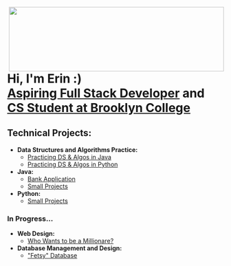 
<!-- ![White Minimalist Simple Aesthetic Name Twitter Header (8)](https://github.com/ErinF10/ErinF10/assets/144135752/3b3807fa-db80-47a1-9ad9-0c348fc9187b) -->
  <a href="https://github.com/ErinF10/ErinF10/assets/144135752/3b3807fa-db80-47a1-9ad9-0c348fc9187b"><img width="500" height="150" align='right' src="https://github.com/ErinF10/ErinF10/assets/144135752/3b3807fa-db80-47a1-9ad9-0c348fc9187b"></a>
<h1>Hi, I'm Erin :) <br/><a href="https://drive.google.com/file/d/1u4cLpBcYDqmRLwdzhIHbpK2eR5FBtBOb/view?usp=drive_link">Aspiring Full Stack Developer</a> and  <a href="https://www.linkedin.com/in/erin-forrest-267083258/">CS Student at Brooklyn College</a></h1>

<h2>Technical Projects:</h2>

- <b>Data Structures and Algorithms Practice:</b>
  - [Practicing DS & Algos in Java](https://github.com/ErinF10/DS-and-Algos-Practice/tree/main)
  - [Practicing DS & Algos in Python](https://github.com/ErinF10/Practicing-DS-and-Algos-in-Python.git)
- <b>Java:</b>
  - [Bank Application](https://github.com/ErinF10/Bank-Application)
  - [Small Projects](https://github.com/ErinF10/Java-Projects)
- <b>Python:</b>
  - [Small Projects](https://github.com/ErinF10/Python-Projects)
 

<h3>In Progress...</h3>

- <b>Web Design:</b>
   - [Who Wants to be a Millionare?](https://github.com/ErinF10/who-wants-to-be-a-millionaire)
- <b>Database Management and Design:</b>
  - ["Fetsy" Database](https://github.com/ErinF10/-Fetsy-Practice-Database)
